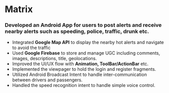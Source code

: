 # Matrix
### Developed an Android App for users to post alerts and receive nearby alerts such as speeding, police, traffic, drunk etc.
-	Integrated **Google Map API** to display the nearby hot alerts and navigate to avoid the traffic
-	Used **Google Firebase** to store and manage UGC including comments, images, descriptions, title, geolocations. 
-	Improved the UI/UX flow with **Animation, ToolBar/ActionBar** etc.
-	Implemented the viewpager to hold the login and register fragments.
-	Utilized Android Broadcast Intent to handle inter-communication between drivers and passengers. 
-	Handled the speed recognition intent to handle simple voice control.
